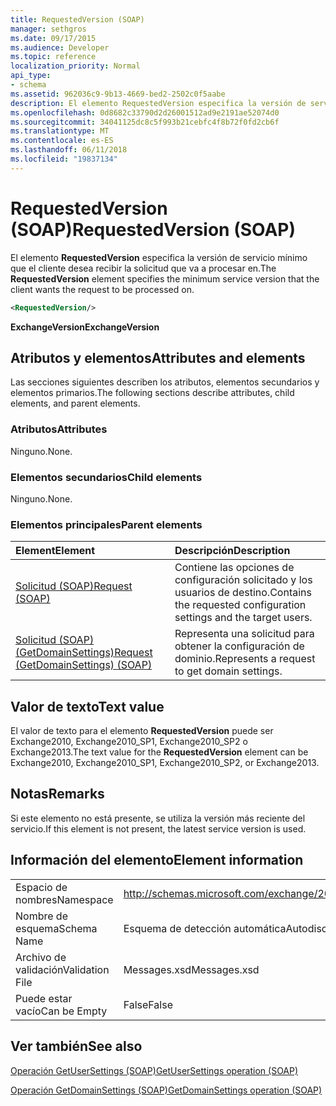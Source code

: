 ```yaml
---
title: RequestedVersion (SOAP)
manager: sethgros
ms.date: 09/17/2015
ms.audience: Developer
ms.topic: reference
localization_priority: Normal
api_type:
- schema
ms.assetid: 962036c9-9b13-4669-bed2-2502c0f5aabe
description: El elemento RequestedVersion especifica la versión de servicio mínimo que el cliente desea recibir la solicitud que va a procesar en.
ms.openlocfilehash: 0d8682c33790d2d26001512ad9e2191ae52074d0
ms.sourcegitcommit: 34041125dc8c5f993b21cebfc4f8b72f0fd2cb6f
ms.translationtype: MT
ms.contentlocale: es-ES
ms.lasthandoff: 06/11/2018
ms.locfileid: "19837134"
---
```

# <a name="requestedversion-soap"></a><span data-ttu-id="bb3a3-103">RequestedVersion (SOAP)</span><span class="sxs-lookup"><span data-stu-id="bb3a3-103">RequestedVersion (SOAP)</span></span>

<span data-ttu-id="bb3a3-104">El elemento **RequestedVersion** especifica la versión de servicio mínimo que el cliente desea recibir la solicitud que va a procesar en.</span><span class="sxs-lookup"><span data-stu-id="bb3a3-104">The **RequestedVersion** element specifies the minimum service version that the client wants the request to be processed on.</span></span> 
  
```XML
<RequestedVersion/>
```

 <span data-ttu-id="bb3a3-105">**ExchangeVersion**</span><span class="sxs-lookup"><span data-stu-id="bb3a3-105">**ExchangeVersion**</span></span>
## <a name="attributes-and-elements"></a><span data-ttu-id="bb3a3-106">Atributos y elementos</span><span class="sxs-lookup"><span data-stu-id="bb3a3-106">Attributes and elements</span></span>

<span data-ttu-id="bb3a3-107">Las secciones siguientes describen los atributos, elementos secundarios y elementos primarios.</span><span class="sxs-lookup"><span data-stu-id="bb3a3-107">The following sections describe attributes, child elements, and parent elements.</span></span>
  
### <a name="attributes"></a><span data-ttu-id="bb3a3-108">Atributos</span><span class="sxs-lookup"><span data-stu-id="bb3a3-108">Attributes</span></span>

<span data-ttu-id="bb3a3-109">Ninguno.</span><span class="sxs-lookup"><span data-stu-id="bb3a3-109">None.</span></span>
  
### <a name="child-elements"></a><span data-ttu-id="bb3a3-110">Elementos secundarios</span><span class="sxs-lookup"><span data-stu-id="bb3a3-110">Child elements</span></span>

<span data-ttu-id="bb3a3-111">Ninguno.</span><span class="sxs-lookup"><span data-stu-id="bb3a3-111">None.</span></span>
  
### <a name="parent-elements"></a><span data-ttu-id="bb3a3-112">Elementos principales</span><span class="sxs-lookup"><span data-stu-id="bb3a3-112">Parent elements</span></span>

|<span data-ttu-id="bb3a3-113">**Element**</span><span class="sxs-lookup"><span data-stu-id="bb3a3-113">**Element**</span></span>|<span data-ttu-id="bb3a3-114">**Descripción**</span><span class="sxs-lookup"><span data-stu-id="bb3a3-114">**Description**</span></span>|
|:-----|:-----|
|[<span data-ttu-id="bb3a3-115">Solicitud (SOAP)</span><span class="sxs-lookup"><span data-stu-id="bb3a3-115">Request (SOAP)</span></span>](request-soap.md) <br/> |<span data-ttu-id="bb3a3-116">Contiene las opciones de configuración solicitado y los usuarios de destino.</span><span class="sxs-lookup"><span data-stu-id="bb3a3-116">Contains the requested configuration settings and the target users.</span></span>  <br/> |
|[<span data-ttu-id="bb3a3-117">Solicitud (SOAP) (GetDomainSettings)</span><span class="sxs-lookup"><span data-stu-id="bb3a3-117">Request (GetDomainSettings) (SOAP)</span></span>](request-getdomainsettingssoap.md) <br/> |<span data-ttu-id="bb3a3-118">Representa una solicitud para obtener la configuración de dominio.</span><span class="sxs-lookup"><span data-stu-id="bb3a3-118">Represents a request to get domain settings.</span></span>  <br/> |
   
## <a name="text-value"></a><span data-ttu-id="bb3a3-119">Valor de texto</span><span class="sxs-lookup"><span data-stu-id="bb3a3-119">Text value</span></span>

<span data-ttu-id="bb3a3-120">El valor de texto para el elemento **RequestedVersion** puede ser Exchange2010, Exchange2010_SP1, Exchange2010_SP2 o Exchange2013.</span><span class="sxs-lookup"><span data-stu-id="bb3a3-120">The text value for the **RequestedVersion** element can be Exchange2010, Exchange2010_SP1, Exchange2010_SP2, or Exchange2013.</span></span>
  
## <a name="remarks"></a><span data-ttu-id="bb3a3-121">Notas</span><span class="sxs-lookup"><span data-stu-id="bb3a3-121">Remarks</span></span>

<span data-ttu-id="bb3a3-122">Si este elemento no está presente, se utiliza la versión más reciente del servicio.</span><span class="sxs-lookup"><span data-stu-id="bb3a3-122">If this element is not present, the latest service version is used.</span></span>
  
## <a name="element-information"></a><span data-ttu-id="bb3a3-123">Información del elemento</span><span class="sxs-lookup"><span data-stu-id="bb3a3-123">Element information</span></span>

|||
|:-----|:-----|
|<span data-ttu-id="bb3a3-124">Espacio de nombres</span><span class="sxs-lookup"><span data-stu-id="bb3a3-124">Namespace</span></span>  <br/> |http://schemas.microsoft.com/exchange/2010/Autodiscover  <br/> |
|<span data-ttu-id="bb3a3-125">Nombre de esquema</span><span class="sxs-lookup"><span data-stu-id="bb3a3-125">Schema Name</span></span>  <br/> |<span data-ttu-id="bb3a3-126">Esquema de detección automática</span><span class="sxs-lookup"><span data-stu-id="bb3a3-126">Autodiscover schema</span></span>  <br/> |
|<span data-ttu-id="bb3a3-127">Archivo de validación</span><span class="sxs-lookup"><span data-stu-id="bb3a3-127">Validation File</span></span>  <br/> |<span data-ttu-id="bb3a3-128">Messages.xsd</span><span class="sxs-lookup"><span data-stu-id="bb3a3-128">Messages.xsd</span></span>  <br/> |
|<span data-ttu-id="bb3a3-129">Puede estar vacío</span><span class="sxs-lookup"><span data-stu-id="bb3a3-129">Can be Empty</span></span>  <br/> |<span data-ttu-id="bb3a3-130">False</span><span class="sxs-lookup"><span data-stu-id="bb3a3-130">False</span></span>  <br/> |
   
## <a name="see-also"></a><span data-ttu-id="bb3a3-131">Ver también</span><span class="sxs-lookup"><span data-stu-id="bb3a3-131">See also</span></span>



[<span data-ttu-id="bb3a3-132">Operación GetUserSettings (SOAP)</span><span class="sxs-lookup"><span data-stu-id="bb3a3-132">GetUserSettings operation (SOAP)</span></span>](getusersettings-operation-soap.md)
  
[<span data-ttu-id="bb3a3-133">Operación GetDomainSettings (SOAP)</span><span class="sxs-lookup"><span data-stu-id="bb3a3-133">GetDomainSettings operation (SOAP)</span></span>](getdomainsettings-operation-soap.md)

